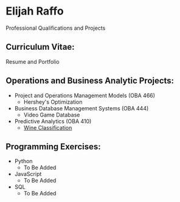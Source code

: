 # Elijah Raffo  
Professional Qualifications and Projects  

## Curriculum Vitae:
Resume and Portfolio

## Operations and Business Analytic Projects:
- Project and Operations Management Models (OBA 466)
  - Hershey's Optimization
- Business Database Management Systems (OBA 444)
  - Video Game Database
- Predictive Analytics (OBA 410)
  - [Wine Classification](https://github.com/eliraffo/eliraffo.github.io/tree/master/WineClassification/)

## Programming Exercises:
- Python
  - To Be Added
- JavaScript
  - To Be Added
- SQL
  - To Be Added
